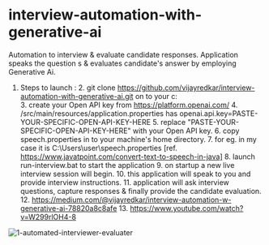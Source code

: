 # interview-automation-with-generative-ai
Automation to interview &amp; evaluate candidate responses. 
Application speaks the question s &amp; evaluates candidate's answer by employing Generative Ai.

1. Steps to launch :
      2. git clone https://github.com/vijayredkar/interview-automation-with-generative-ai.git on to your c:\
      3. create your Open API key from https://platform.openai.com/
      4. /src/main/resources/application.properties has    openai.api.key=PASTE-YOUR-SPECIFIC-OPEN-API-KEY-HERE
      5. replace "PASTE-YOUR-SPECIFIC-OPEN-API-KEY-HERE" with your Open API key.
      6. copy speech.properties in to your machine's home directory.
      7. for eg. in my case it is C:\Users\user\speech.properties  [ref. https://www.javatpoint.com/convert-text-to-speech-in-java]
      8. launch  run-interview.bat   to start the application
      9. on startup a new live interview session will begin.
      10. this application will speak to you and provide interview instructions.
      11. application will ask interview questions, capture responses & finally provide the candidate evaluation.
      12. https://medium.com/@vijayredkar/interview-automation-w-generative-ai-78820a8c8afe
      13. https://www.youtube.com/watch?v=W299rlOH4-8

![1-automated-interviewer-evaluater](https://github.com/vijayredkar/interview-automation-with-generative-ai/assets/25388646/21715a66-a8aa-47aa-82f1-69220fbe876a)
